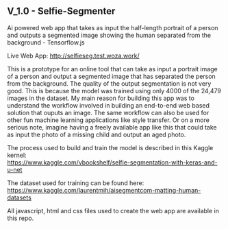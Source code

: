 ## V_1.0 - Selfie-Segmenter
Ai powered web app that takes as input the half-length portrait of a person and outputs a segmented image showing the human separated from the background - Tensorflow.js

Live Web App: http://selfieseg.test.woza.work/


This is a prototype for an online tool that can take as input a portrait image of a person and output a segmented image that has separated the person from the background. The quality of the output segmentation is not very good. This is because the model was trained using only 4000 of the 24,479 images in the dataset. My main reason for building this app was to understand the workflow involved in building an end-to-end web based solution that ouputs an image. The same workflow can also be used for other fun machine learning applications like style transfer. Or on a more serious note, imagine having a freely available app like this that could take as input the photo of a missing child and output an aged photo.

The process used to build and train the model is described in this Kaggle kernel:<br>
https://www.kaggle.com/vbookshelf/selfie-segmentation-with-keras-and-u-net

The dataset used for training can be found here:<br>
https://www.kaggle.com/laurentmih/aisegmentcom-matting-human-datasets

All javascript, html and css files used to create the web app are available in this repo.

